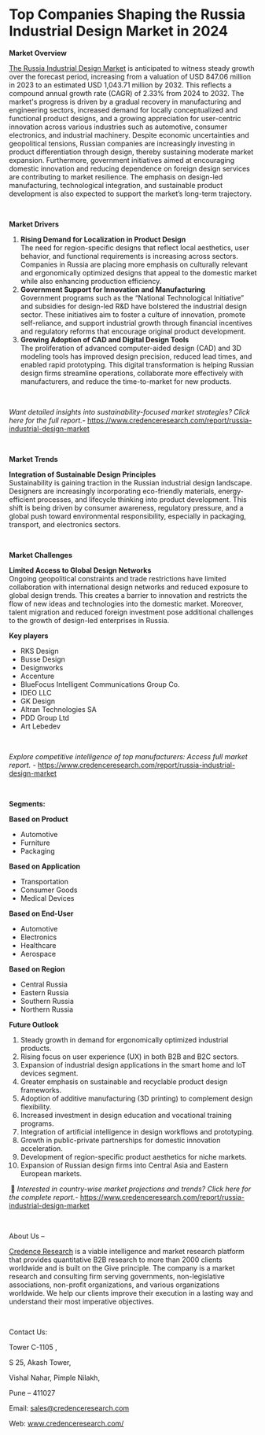 # Top Companies Shaping the Russia Industrial Design Market in 2024


<p><strong>Market Overview</strong></p>
<p><a href="https://www.credenceresearch.com/report/russia-industrial-design-market">The Russia Industrial Design Market</a> is anticipated to witness steady growth over the forecast period, increasing from a valuation of USD 847.06 million in 2023 to an estimated USD 1,043.71 million by 2032. This reflects a compound annual growth rate (CAGR) of 2.33% from 2024 to 2032. The market's progress is driven by a gradual recovery in manufacturing and engineering sectors, increased demand for locally conceptualized and functional product designs, and a growing appreciation for user-centric innovation across various industries such as automotive, consumer electronics, and industrial machinery. Despite economic uncertainties and geopolitical tensions, Russian companies are increasingly investing in product differentiation through design, thereby sustaining moderate market expansion. Furthermore, government initiatives aimed at encouraging domestic innovation and reducing dependence on foreign design services are contributing to market resilience. The emphasis on design-led manufacturing, technological integration, and sustainable product development is also expected to support the market&rsquo;s long-term trajectory.</p>
<p><strong>&nbsp;</strong></p>
<p><strong>Market Drivers</strong></p>
<ol>
<li><strong> Rising Demand for Localization in Product Design</strong><br /> The need for region-specific designs that reflect local aesthetics, user behavior, and functional requirements is increasing across sectors. Companies in Russia are placing more emphasis on culturally relevant and ergonomically optimized designs that appeal to the domestic market while also enhancing production efficiency.</li>
<li><strong> Government Support for Innovation and Manufacturing</strong><br /> Government programs such as the &ldquo;National Technological Initiative&rdquo; and subsidies for design-led R&amp;D have bolstered the industrial design sector. These initiatives aim to foster a culture of innovation, promote self-reliance, and support industrial growth through financial incentives and regulatory reforms that encourage original product development.</li>
<li><strong> Growing Adoption of CAD and Digital Design Tools</strong><br /> The proliferation of advanced computer-aided design (CAD) and 3D modeling tools has improved design precision, reduced lead times, and enabled rapid prototyping. This digital transformation is helping Russian design firms streamline operations, collaborate more effectively with manufacturers, and reduce the time-to-market for new products.</li>
</ol>
<p><strong>&nbsp;</strong></p>
<p><em>Want detailed insights into sustainability-focused market strategies? Click here for the full report.- </em><a href="https://www.credenceresearch.com/report/russia-industrial-design-market">https://www.credenceresearch.com/report/russia-industrial-design-market</a></p>
<p>&nbsp;</p>
<p><strong>Market Trends</strong></p>
<p><strong>Integration of Sustainable Design Principles</strong><br /> Sustainability is gaining traction in the Russian industrial design landscape. Designers are increasingly incorporating eco-friendly materials, energy-efficient processes, and lifecycle thinking into product development. This shift is being driven by consumer awareness, regulatory pressure, and a global push toward environmental responsibility, especially in packaging, transport, and electronics sectors.</p>
<p><strong>&nbsp;</strong></p>
<p><strong>Market Challenges</strong></p>
<p><strong>Limited Access to Global Design Networks</strong><br /> Ongoing geopolitical constraints and trade restrictions have limited collaboration with international design networks and reduced exposure to global design trends. This creates a barrier to innovation and restricts the flow of new ideas and technologies into the domestic market. Moreover, talent migration and reduced foreign investment pose additional challenges to the growth of design-led enterprises in Russia.</p>
<p><strong>Key players</strong></p>
<ul>
<li>RKS Design</li>
<li>Busse Design</li>
<li>Designworks</li>
<li>Accenture</li>
<li>BlueFocus Intelligent Communications Group Co.</li>
<li>IDEO LLC</li>
<li>GK Design</li>
<li>Altran Technologies SA</li>
<li>PDD Group Ltd</li>
<li>Art Lebedev</li>
</ul>
<p>&nbsp;</p>
<p><em>Explore competitive intelligence of top manufacturers: Access full market report. - </em><a href="https://www.credenceresearch.com/report/russia-industrial-design-market">https://www.credenceresearch.com/report/russia-industrial-design-market</a></p>
<p>&nbsp;</p>
<p><strong>Segments:</strong></p>
<p><strong>Based on Product</strong></p>
<ul>
<li>Automotive</li>
<li>Furniture</li>
<li>Packaging</li>
</ul>
<p><strong>Based on Application</strong></p>
<ul>
<li>Transportation</li>
<li>Consumer Goods</li>
<li>Medical Devices</li>
</ul>
<p><strong>Based on End-User</strong></p>
<ul>
<li>Automotive</li>
<li>Electronics</li>
<li>Healthcare</li>
<li>Aerospace</li>
</ul>
<p><strong>Based on Region</strong></p>
<ul>
<li>Central Russia</li>
<li>Eastern Russia</li>
<li>Southern Russia</li>
<li>Northern Russia</li>
</ul>
<p><strong>Future Outlook</strong></p>
<ol>
<li>Steady growth in demand for ergonomically optimized industrial products.</li>
<li>Rising focus on user experience (UX) in both B2B and B2C sectors.</li>
<li>Expansion of industrial design applications in the smart home and IoT devices segment.</li>
<li>Greater emphasis on sustainable and recyclable product design frameworks.</li>
<li>Adoption of additive manufacturing (3D printing) to complement design flexibility.</li>
<li>Increased investment in design education and vocational training programs.</li>
<li>Integration of artificial intelligence in design workflows and prototyping.</li>
<li>Growth in public-private partnerships for domestic innovation acceleration.</li>
<li>Development of region-specific product aesthetics for niche markets.</li>
<li>Expansion of Russian design firms into Central Asia and Eastern European markets.</li>
</ol>
<p><strong>&nbsp;</strong>📌 <em>Interested in country-wise market projections and trends? Click here for the complete report.- </em><a href="https://www.credenceresearch.com/report/russia-industrial-design-market">https://www.credenceresearch.com/report/russia-industrial-design-market</a></p>
<p>&nbsp;</p>
<p>About Us &ndash;</p>
<p><a href="https://www.credenceresearch.com/">Credence Research</a> is a viable intelligence and market research platform that provides quantitative B2B research to more than 2000 clients worldwide and is built on the Give principle. The company is a market research and consulting firm serving governments, non-legislative associations, non-profit organizations, and various organizations worldwide. We help our clients improve their execution in a lasting way and understand their most imperative objectives.</p>
<p>&nbsp;</p>
<p>Contact Us:</p>
<p>Tower C-1105 ,</p>
<p>S 25, Akash Tower,</p>
<p>Vishal Nahar, Pimple Nilakh,</p>
<p>Pune &ndash; 411027</p>
<p>Email: <a href="mailto:sales@credenceresearch.com">sales@credenceresearch.com</a></p>
<p>Web: <a href="http://www.credenceresearch.com/">www.credenceresearch.com/</a></p>
